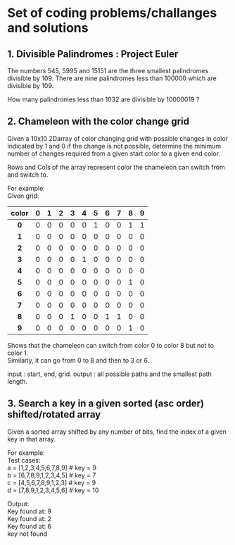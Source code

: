 # Set of coding problems/challanges and solutions
## 1. Divisible Palindromes : Project Euler
The numbers 545, 5995 and 15151 are the three smallest palindromes divisible by 109. There are nine palindromes less than 100000 which are divisible by 109.

How many palindromes less than 1032
are divisible by 10000019 ?

## 2. Chameleon with the color change grid 
Given a 10x10 2Darray of color changing grid with possible changes in color indicated by 1 and 0 if the change is not possible, determine the minimum number of changes required from a given start color to a given end color.

Rows and Cols of the array represent color the chameleon can switch from and switch to.

For example:   
Given grid:   


| color | 0 | 1 | 2 | 3 | 4 | 5 | 6 | 7 | 8 | 9 |
|:-------:|---|---|---|---|---|---|---|---|---|---|
| **0**   | 0 | 0 | 0 | 0 | 0 | 1 | 0 | 0 | 1 | 1 |
| **1**   | 0 | 0 | 0 | 0 | 0 | 0 | 0 | 0 | 0 | 0 |
| **2**   | 0 | 0 | 0 | 0 | 0 | 0 | 0 | 0 | 0 | 0 |
| **3**   | 0 | 0 | 0 | 0 | 1 | 0 | 0 | 0 | 0 | 0 |
| **4**   | 0 | 0 | 0 | 0 | 0 | 0 | 0 | 0 | 0 | 0 |
| **5**   | 0 | 0 | 0 | 0 | 0 | 0 | 0 | 0 | 1 | 0 |
| **6**   | 0 | 0 | 0 | 0 | 0 | 0 | 0 | 0 | 0 | 0 |
| **7**   | 0 | 0 | 0 | 0 | 0 | 0 | 0 | 0 | 0 | 0 |
| **8**   | 0 | 0 | 0 | 1 | 0 | 0 | 1 | 1 | 0 | 0 |
| **9**   | 0 | 0 | 0 | 0 | 0 | 0 | 0 | 0 | 1 | 0 | 



Shows that the chameleon can switch from color 0 to color 8 but not to color 1.  
Similarly, it can go from 0 to 8 and then to 3 or 6. 

input : start, end, grid.
output : all possible paths and the smallest path length.
## 3. Search a key in a given sorted (asc order) shifted/rotated array
Given a sorted array shifted by any number of bits, find the index of a given key in that array.

For example:  
Test cases:  
a = [1,2,3,4,5,6,7,8,9] # key = 9  
b = [6,7,8,9,1,2,3,4,5] # key = 7  
c = [4,5,6,7,8,9,1,2,3] # key = 9  
d = [7,8,9,1,2,3,4,5,6] # key = 10  

Output:  
Key found at: 9  
Key found at: 2  
Key found at: 6  
key not found  
